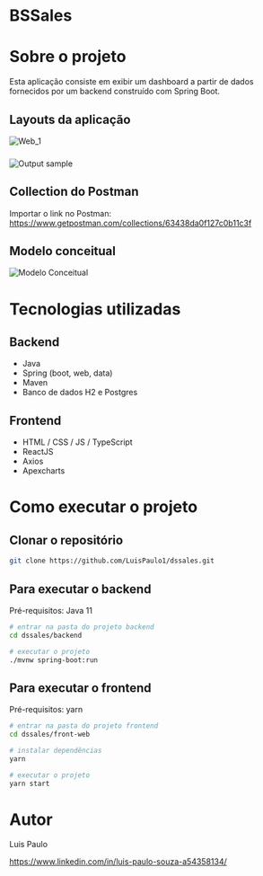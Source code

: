 # BSSales

# Sobre o projeto

Esta aplicação consiste em exibir um dashboard a partir de dados fornecidos por um backend construído com Spring Boot.

## Layouts da aplicação
![Web_1](https://github.com/LuisPaulo1/assets/blob/master/dssales/home.jpeg)

###
![Output sample](https://github.com/LuisPaulo1/assets/blob/master/dssales/home-gif.gif)

## Collection do Postman
Importar o link no Postman: https://www.getpostman.com/collections/63438da0f127c0b11c3f

## Modelo conceitual
![Modelo Conceitual](https://github.com/LuisPaulo1/assets/blob/master/dssales/diagrama-classes.png)

# Tecnologias utilizadas
## Backend
- Java
- Spring (boot, web, data)
- Maven
- Banco de dados H2 e Postgres


## Frontend
- HTML / CSS / JS / TypeScript
- ReactJS
- Axios
- Apexcharts

# Como executar o projeto

## Clonar o repositório
```bash
git clone https://github.com/LuisPaulo1/dssales.git
```

## Para executar o backend
Pré-requisitos: Java 11

```bash
# entrar na pasta do projeto backend
cd dssales/backend

# executar o projeto
./mvnw spring-boot:run
```

## Para executar o frontend
Pré-requisitos: yarn

```bash
# entrar na pasta do projeto frontend
cd dssales/front-web

# instalar dependências
yarn

# executar o projeto
yarn start
```

# Autor

Luis Paulo

https://www.linkedin.com/in/luis-paulo-souza-a54358134/

